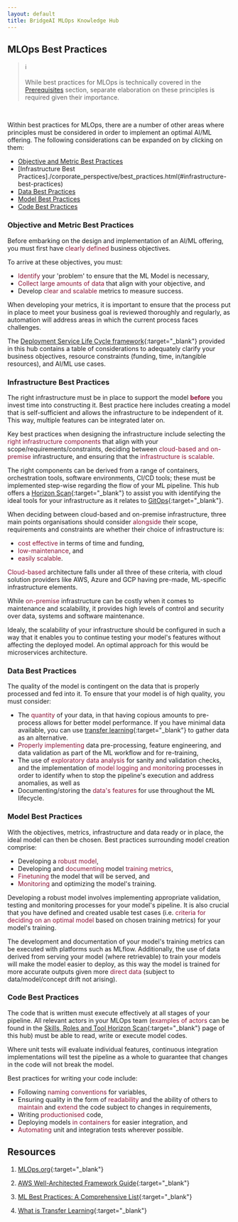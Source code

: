 ```yaml
---
layout: default
title: BridgeAI MLOps Knowledge Hub
---
```


## MLOps Best Practices


<blockquote class="callout callout_info">
<span class="callout-icon">ℹ️</span>
    <br>
    <br>
    While best practices for MLOps is technically covered in the <a href="./corporate_perspective/prerequisites.html" target="_blank">Prerequisites</a> section, separate elaboration on these principles is required given their importance.
</blockquote>
<br>

Within best practices for MLOps, there are a number of other areas where principles must be considered in order to implement an optimal AI/ML offering. The following considerations can be expanded on by clicking on them:

* [Objective and Metric Best Practices](./corporate_perspective/best_practices.html#objective-and-metric-best-practices)
* [Infrastructure Best Practices]./corporate_perspective/best_practices.html(#infrastructure-best-practices)
* [Data Best Practices](./corporate_perspective/best_practices.html#data-best-practices)
* [Model Best Practices](./corporate_perspective/best_practices.html#model-best-practices)
* [Code Best Practices](./corporate_perspective/best_practices.html#code-best-practices)


### Objective and Metric Best Practices

Before embarking on the design and implementation of an AI/ML offering, you must first have <span style="color:#8C1437">clearly defined</span> business objectives. 

To arrive at these objectives, you must: 

- <span style="color:#8C1437">Identify</span> your 'problem' to ensure that the ML Model is necessary,
- <span style="color:#8C1437">Collect large amounts of data</span> that align with your objective, and
- Develop <span style="color:#8C1437">clear and scalable</span> metrics to measure success. 

<!-- line on how smaller businesses should be more careful when identifying where ML model may address a need,
because tools for implementation may be costly, BUT the tools used to create the ready-made pipeline are open-source to account for this. -->

When developing your metrics, it is important to ensure that the process put in place to meet your business goal is reviewed thoroughly and regularly, as automation will address areas in which the current process faces challenges.

The [Deployment Service Life Cycle framework](./corporate_perspective/deployment_lifecycle.html){:target="_blank"} provided in this hub contains a table of considerations to adequately clarify your business objectives, resource constraints (funding, time, in/tangible resources), and AI/ML use cases.


### Infrastructure Best Practices

The right infrastructure must be in place to support the model <span style="color:#8C1437"><b>before</b></span> you invest time into constructing it. Best practice here includes creating a model that is self-sufficient and allows the infrastructure to be independent of it. This way, multiple features can be integrated later on. 

Key best practices when designing the infrastructure include selecting the <span style="color:#8C1437">right infrastructure components</span> that align with your scope/requirements/constraints, deciding between <span style="color:#8C1437">cloud-based and on-premise</span> infrastructure, and ensuring that the <span style="color:#8C1437">infrastructure is scalable</span>. 

The right components can be derived from a range of containers, orchestration tools, software environments, CI/CD tools; these must be implemented step-wise regarding the flow of your ML pipeline. This hub offers a [Horizon Scan](./corporate_perspective/prerequisites.html#gitops){:target="_blank"} to assist you with identifying the ideal tools for your infrastructure as it relates to [GitOps](https://about.gitlab.com/topics/gitops/){:target="_blank"}.

When deciding between cloud-based and on-premise infrastructure, three main points organisations should consider <span style="color:#8C1437">alongside</span> their scope, requirements and constraints are whether their choice of infrastructure is:

- <span style="color:#8C1437">cost effective</span> in terms of time and funding, 
- <span style="color:#8C1437">low-maintenance</span>, and 
- <span style="color:#8C1437">easily scalable</span>. 

<span style="color:#8C1437">Cloud-based</span> architecture falls under all three of these criteria, with cloud solution providers like AWS, Azure and GCP having pre-made, ML-specific infrastructure elements. 

While <span style="color:#8C1437">on-premise</span> infrastructure can be costly when it comes to maintenance and scalability, it provides high levels of control and security over data, systems and software maintenance.

Idealy, the scalability of your infrastructure should be configured in such a way that it enables you to continue testing your model's features without affecting the deployed model. An optimal approach for this would be microservices architecture.

### Data Best Practices

The quality of the model is contingent on the data that is properly processed and fed into it. To ensure that your model is of high quality, you must consider:

- The <span style="color:#8C1437">quantity</span> of your data, in that having copious amounts to pre-process allows for better model performance. If you have minimal data available, you can use [transfer learning](https://aws.amazon.com/what-is/transfer-learning/){:target="_blank"} to gather data as an alternative.
- <span style="color:#8C1437">Properly implementing</span> data pre-processing, feature engineering, and data validation as part of the ML workflow and for re-training, 
- The use of <span style="color:#8C1437">exploratory data analysis</span> for sanity and validation checks, and the implementation of <span style="color:#8C1437">model logging and monitoring</span> processes in order to identify when to stop the pipeline's execution and address anomalies, as well as
- Documenting/storing the <span style="color:#8C1437">data's features</span> for use throughout the ML lifecycle.

### Model Best Practices

With the objectives, metrics, infrastructure and data ready or in place, the ideal model can then be chosen. Best practices surrounding model creation comprise:

- Developing a <span style="color:#8C1437">robust model</span>,
- Developing and <span style="color:#8C1437">documenting</span> model <span style="color:#8C1437">training metrics</span>,
- <span style="color:#8C1437">Finetuning</span> the model that will be served, and
- <span style="color:#8C1437">Monitoring</span> and optimizing the model's training.

Developing a robust model involves implementing appropriate validation, testing and monitoring processes for your model's pipeline. It is also crucial that you have defined and created usable test cases (i.e. <span style="color:#8C1437">criteria for deciding on an optimal model</span> based on chosen training metrics) for your model's training.

The development and documentation of your model's training metrics can be executed with platforms such as MLflow. Additionally, the use of data derived from serving your model (where retrievable) to train your models will make the model easier to deploy, as this way the model is trained for more accurate outputs given more <span style="color:#8C1437">direct data</span> (subject to data/model/concept drift not arising).

### Code Best Practices

The code that is written must execute effectively at all stages of your pipeline. All relevant actors in your MLOps team (<span style="color:#8C1437">examples of actors</span> can be found in the [Skills, Roles and Tool Horizon Scan](./corporate_perspective/prerequisites.html#roles){:target="_blank"} page of this hub) must be able to read, write or execute model codes. 

Where unit tests will evaluate individual features, continuous integration implementations will test the pipeline as a whole to guarantee that changes in the code will not break the model.

Best practices for writing your code include:

- Following <span style="color:#8C1437">naming conventions</span> for variables,
- Ensuring quality in the form of <span style="color:#8C1437">readability</span> and the ability of others to <span style="color:#8C1437">maintain</span> and <span style="color:#8C1437">extend</span> the code subject to changes in requirements,
- Writing <span style="color:#8C1437">productionised</span> code,
- Deploying models <span style="color:#8C1437">in containers</span> for easier integration, and
- <span style="color:#8C1437">Automating</span> unit and integration tests wherever possible.

<!-- The best practices (or <span style="color:#8C1437"><b>principles</b></span>) on MLOps are:
- Automation
- Continuous X
- Versioning
- Experiment Tracking
- Testing
- Monitoring

Some <span style="color:#8C1437"><b>core considerations</b></span> for each principle as it relates to the the three levels where changes can take place (in your data, algorithm and code) include:

<img src="assets/mlops_principles.png">
Source: [MLOps.org](https://ml-ops.org/content/mlops-principles#summary-of-mlops-principles-and-best-practices){:target="_blank"}

## Considerations for a Well-Architected Framework

While this does not contain a strict set of guidelines, the [AWS Well-Architected Framework](https://docs.aws.amazon.com/wellarchitected/latest/framework/welcome.html){:target="_blank"} is a reliable resource for evaluating whether specific architecture aligns well with cloud best practices. The pillars of the framework (each with their own set of additional considerations) are:

- Operational excellence
- Security
- Reliability
- Performance efficiency
- Cost optimization
- Sustainability -->

## Resources

1. [MLOps.org](https://ml-ops.org/content/mlops-principles){:target="_blank"}

2. [AWS Well-Architected Framework Guide](https://docs.aws.amazon.com/wellarchitected/latest/framework/welcome.html){:target="_blank"}

3. [ML Best Practices: A Comprehensive List](https://www.zucisystems.com/blog/machine-learning-best-practices-a-comprehensive-list/#1){:target="_blank"}

4. [What is Transfer Learning](https://aws.amazon.com/what-is/transfer-learning/){:target="_blank"}